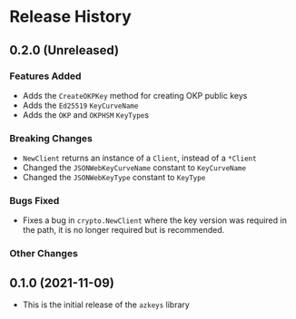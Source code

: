 # Release History

## 0.2.0 (Unreleased)

### Features Added
* Adds the `CreateOKPKey` method for creating OKP public keys
* Adds the `Ed25519` `KeyCurveName`
* Adds the `OKP` and `OKPHSM` `KeyType`s

### Breaking Changes
* `NewClient` returns an instance of a `Client`, instead of a `*Client`
* Changed the `JSONWebKeyCurveName` constant to `KeyCurveName`
* Changed the `JSONWebKeyType` constant to `KeyType`

### Bugs Fixed
* Fixes a bug in `crypto.NewClient` where the key version was required in the path, it is no longer required but is recommended.

### Other Changes

## 0.1.0 (2021-11-09)
* This is the initial release of the `azkeys` library
